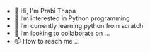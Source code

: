 - 👋 Hi, I'm Prabi Thapa
- 👀 I’m interested in Python programming
- 🌱 I’m currently learning python from scratch
- 💞️ I’m looking to collaborate on ...
- 📫 How to reach me ...

<!---
prabithapa123/prabithapa123 is a ✨ special ✨ repository because its `README.md` (this file) appears on your GitHub profile.
You can click the Preview link to take a look at your changes.
--->
